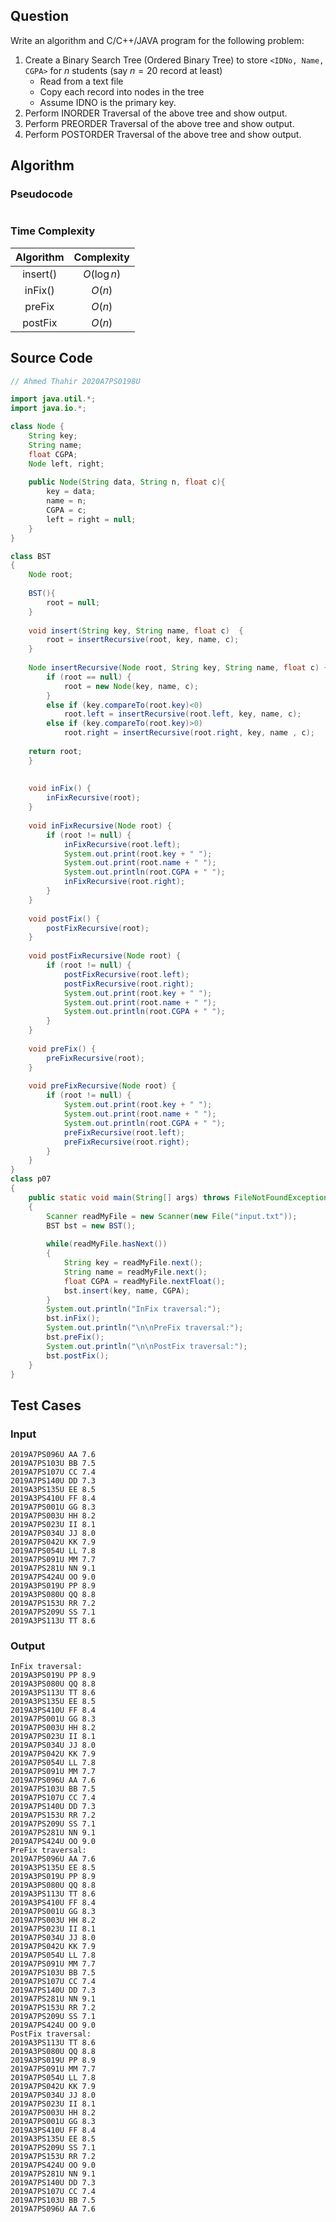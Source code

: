 ## Question

Write an algorithm and C/C++/JAVA program for the following problem:

1. Create a Binary Search Tree (Ordered Binary Tree) to store `<IDNo, Name, CGPA>` for $n$ students (say $n=20$ record at least)
   - Read from a text file
   - Copy each record into nodes in the tree
   - Assume IDNO is the primary key.
2. Perform INORDER Traversal of the above tree and show output.
3. Perform PREORDER Traversal of the above tree and show output.
4. Perform POSTORDER Traversal of the above tree and show output.

## Algorithm

### Pseudocode

```pseudocode

```

### Time Complexity

| Algorithm | Complexity  |
| :-------: | :---------: |
| insert()  | $O(\log n)$ |
|  inFix()  |   $O(n)$    |
|  preFix   |   $O(n)$    |
|  postFix  |   $O(n)$    |

## Source Code

```java
// Ahmed Thahir 2020A7PS0198U

import java.util.*;
import java.io.*;

class Node { 
	String key; 
	String name;
	float CGPA;
	Node left, right; 
	
	public Node(String data, String n, float c){ 
		key = data; 
		name = n;
		CGPA = c;
		left = right = null; 
	} 
}

class BST
{ 
	Node root; 
	
	BST(){ 
		root = null; 
	} 
	
	void insert(String key, String name, float c)  { 
		root = insertRecursive(root, key, name, c); 
	} 
	
	Node insertRecursive(Node root, String key, String name, float c) { 
		if (root == null) { 
			root = new Node(key, name, c);
		} 
		else if (key.compareTo(root.key)<0)
			root.left = insertRecursive(root.left, key, name, c);
		else if (key.compareTo(root.key)>0)    
			root.right = insertRecursive(root.right, key, name , c);
    
    return root; 
	} 
	
	
	void inFix() { 
		inFixRecursive(root); 
	} 
	
	void inFixRecursive(Node root) { 
		if (root != null) { 
			inFixRecursive(root.left); 
			System.out.print(root.key + " "); 
			System.out.print(root.name + " "); 
			System.out.println(root.CGPA + " "); 
			inFixRecursive(root.right); 
		} 
	} 
	
	void postFix() { 
		postFixRecursive(root); 
	} 
	
	void postFixRecursive(Node root) { 
		if (root != null) { 
			postFixRecursive(root.left); 
			postFixRecursive(root.right); 
			System.out.print(root.key + " "); 
			System.out.print(root.name + " "); 
			System.out.println(root.CGPA + " "); 
		} 
	}
	
	void preFix() { 
		preFixRecursive(root); 
	} 
	
	void preFixRecursive(Node root) { 
		if (root != null) { 
			System.out.print(root.key + " "); 
			System.out.print(root.name + " "); 
			System.out.println(root.CGPA + " "); 
			preFixRecursive(root.left); 
			preFixRecursive(root.right); 
		} 
	}
}
class p07
{
	public static void main(String[] args) throws FileNotFoundException
	{
		Scanner readMyFile = new Scanner(new File("input.txt"));
		BST bst = new BST(); 
		
		while(readMyFile.hasNext())
		{
			String key = readMyFile.next();
			String name = readMyFile.next();
			float CGPA = readMyFile.nextFloat();
			bst.insert(key, name, CGPA); 
		}
		System.out.println("InFix traversal:"); 
		bst.inFix(); 
		System.out.println("\n\nPreFix traversal:"); 
		bst.preFix(); 
		System.out.println("\n\nPostFix traversal:"); 
		bst.postFix();
	} 
}
```

## Test Cases

### Input

```
2019A7PS096U AA 7.6
2019A7PS103U BB 7.5
2019A7PS107U CC 7.4
2019A7PS140U DD 7.3
2019A3PS135U EE 8.5
2019A3PS410U FF 8.4
2019A7PS001U GG 8.3
2019A7PS003U HH 8.2
2019A7PS023U II 8.1
2019A7PS034U JJ 8.0
2019A7PS042U KK 7.9
2019A7PS054U LL 7.8
2019A7PS091U MM 7.7
2019A7PS281U NN 9.1
2019A7PS424U OO 9.0
2019A3PS019U PP 8.9
2019A3PS080U QQ 8.8
2019A7PS153U RR 7.2
2019A7PS209U SS 7.1
2019A3PS113U TT 8.6
```

### Output

```:
InFix traversal:
2019A3PS019U PP 8.9 
2019A3PS080U QQ 8.8 
2019A3PS113U TT 8.6 
2019A3PS135U EE 8.5 
2019A3PS410U FF 8.4 
2019A7PS001U GG 8.3 
2019A7PS003U HH 8.2 
2019A7PS023U II 8.1 
2019A7PS034U JJ 8.0 
2019A7PS042U KK 7.9 
2019A7PS054U LL 7.8 
2019A7PS091U MM 7.7 
2019A7PS096U AA 7.6 
2019A7PS103U BB 7.5 
2019A7PS107U CC 7.4 
2019A7PS140U DD 7.3 
2019A7PS153U RR 7.2 
2019A7PS209U SS 7.1 
2019A7PS281U NN 9.1 
2019A7PS424U OO 9.0 
PreFix traversal:
2019A7PS096U AA 7.6 
2019A3PS135U EE 8.5 
2019A3PS019U PP 8.9 
2019A3PS080U QQ 8.8 
2019A3PS113U TT 8.6 
2019A3PS410U FF 8.4 
2019A7PS001U GG 8.3 
2019A7PS003U HH 8.2 
2019A7PS023U II 8.1 
2019A7PS034U JJ 8.0 
2019A7PS042U KK 7.9 
2019A7PS054U LL 7.8 
2019A7PS091U MM 7.7 
2019A7PS103U BB 7.5 
2019A7PS107U CC 7.4 
2019A7PS140U DD 7.3 
2019A7PS281U NN 9.1 
2019A7PS153U RR 7.2 
2019A7PS209U SS 7.1 
2019A7PS424U OO 9.0 
PostFix traversal:
2019A3PS113U TT 8.6 
2019A3PS080U QQ 8.8 
2019A3PS019U PP 8.9 
2019A7PS091U MM 7.7 
2019A7PS054U LL 7.8 
2019A7PS042U KK 7.9 
2019A7PS034U JJ 8.0 
2019A7PS023U II 8.1 
2019A7PS003U HH 8.2 
2019A7PS001U GG 8.3 
2019A3PS410U FF 8.4 
2019A3PS135U EE 8.5 
2019A7PS209U SS 7.1 
2019A7PS153U RR 7.2 
2019A7PS424U OO 9.0 
2019A7PS281U NN 9.1 
2019A7PS140U DD 7.3 
2019A7PS107U CC 7.4 
2019A7PS103U BB 7.5 
2019A7PS096U AA 7.6 
```